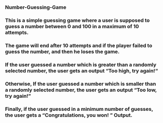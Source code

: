 ### Number-Guessing-Game
### This is a simple guessing game where a user is supposed to guess a number between 0 and 100 in a maximum of 10 attempts.
### The game will end after 10 attempts and if the player failed to guess the number, and then he loses the game.
### If the user guessed a number which is greater than a randomly selected number, the user gets an output “Too high, try again!“
### Otherwise, If the user guessed a number which is smaller than a randomly selected number, the user gets an output “Too low, try again!”
### Finally, if the user guessed in a minimum number of guesses, the user gets a “Congratulations, you won! ” Output.
